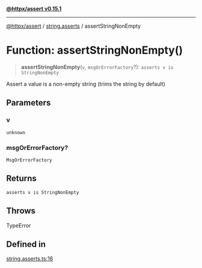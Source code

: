 [**@httpx/assert v0.15.1**](../../README.md)

***

[@httpx/assert](../../README.md) / [string.asserts](../README.md) / assertStringNonEmpty

# Function: assertStringNonEmpty()

> **assertStringNonEmpty**(`v`, `msgOrErrorFactory`?): `asserts v is StringNonEmpty`

Assert a value is a non-empty string (trims the string by default)

## Parameters

### v

`unknown`

### msgOrErrorFactory?

`MsgOrErrorFactory`

## Returns

`asserts v is StringNonEmpty`

## Throws

TypeError

## Defined in

[string.asserts.ts:16](https://github.com/belgattitude/httpx/blob/d121a71b95064daafd75a20aabf0a30f5fcdfbfa/packages/assert/src/string.asserts.ts#L16)
